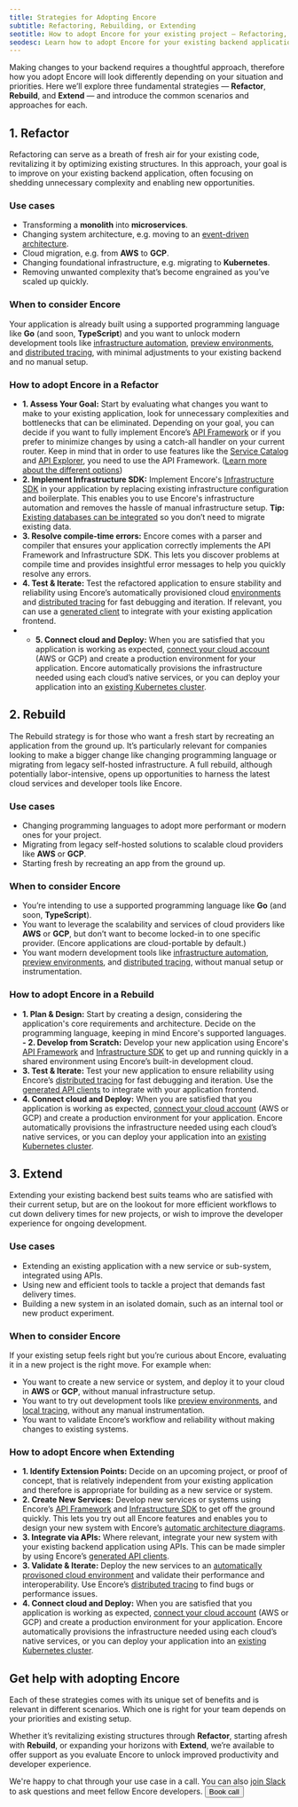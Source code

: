 ```yaml
---
title: Strategies for Adopting Encore
subtitle: Refactoring, Rebuilding, or Extending
seotitle: How to adopt Encore for your existing project – Refactoring, Rebuilding, or Extending
seodesc: Learn how to adopt Encore for your existing backend application using different strategies depending on your situation and priorities.
---
```


Making changes to your backend requires a thoughtful approach, therefore how you adopt Encore will look differently depending on your situation and priorities. Here we’ll explore three fundamental strategies — **Refactor**, **Rebuild**, and **Extend** — and introduce the common scenarios and approaches for each.

## 1. Refactor
Refactoring can serve as a breath of fresh air for your existing code, revitalizing it by optimizing existing structures. In this approach, your goal is to improve on your existing backend application, often focusing on shedding unnecessary complexity and enabling new opportunities.

### Use cases
- Transforming a **monolith** into **microservices**.
- Changing system architecture, e.g. moving to an [event-driven architecture](/blog/event-driven-architecture).
- Cloud migration, e.g. from **AWS** to **GCP**.
- Changing foundational infrastructure, e.g. migrating to **Kubernetes**.
- Removing unwanted complexity that’s become engrained as you’ve scaled up quickly.

### When to consider Encore
Your application is already built using a supported programming language like **Go** (and soon, **TypeScript**) and you want to unlock modern development tools like [infrastructure automation](/docs/deploy/infra), [preview environments](/docs/deploy/preview-environments), and [distributed tracing](/docs/observability/tracing), with minimal adjustments to your existing backend and no manual setup.

### How to adopt Encore in a Refactor
- **1. Assess Your Goal:** Start by evaluating what changes you want to make to your existing application, look for unnecessary complexities and bottlenecks that can be eliminated. Depending on your goal, you can decide if you want to fully implement Encore’s [API Framework](/docs/primitives/services-and-apis) or if you prefer to minimize changes by using a catch-all handler on your current router. Keep in mind that in order to use features like the [Service Catalog](/docs/develop/api-docs) and [API Explorer](/docs/observability/dev-dash), you need to use the API Framework. ([Learn more about the different options](https://encore.dev/docs/how-to/migrate-to-encore))
- **2. Implement Infrastructure SDK:** Implement Encore's [Infrastructure SDK](/docs/primitives) in your application by replacing existing infrastructure configuration and boilerplate. This enables you to use Encore's infrastructure automation and removes the hassle of manual infrastructure setup. **Tip:** [Existing databases can be integrated](/docs/how-to/connect-existing-db) so you don’t need to migrate existing data.
- **3. Resolve compile-time errors:** Encore comes with a parser and compiler that ensures your application correctly implements the API Framework and Infrastructure SDK. This lets you discover problems at compile time and provides insightful error messages to help you quickly resolve any errors.
- **4. Test & Iterate:** Test the refactored application to ensure stability and reliability using Encore’s automatically provisioned cloud [environments](/docs/deploy/environments) and [distributed tracing](/docs/observability/tracing) for fast debugging and iteration. If relevant, you can use a [generated client](/docs/develop/client-generation) to integrate with your existing application frontend.
- - **5. Connect cloud and Deploy:** When you are satisfied that you application is working as expected, [connect your cloud account](/docs/deploy/own-cloud) (AWS or GCP) and create a production environment for your application. Encore automatically provisions the infrastructure needed using each cloud’s native services, or you can deploy your application into an [existing Kubernetes cluster](/docs/how-to/import-kubernetes-cluster).

## 2. Rebuild
The Rebuild strategy is for those who want a fresh start by recreating an application from the ground up. It’s particularly relevant for companies looking to make a bigger change like changing programming language or migrating from legacy self-hosted infrastructure. A full rebuild, although potentially labor-intensive, opens up opportunities to harness the latest cloud services and developer tools like Encore.

### Use cases
- Changing programming languages to adopt more performant or modern ones for your project.
- Migrating from legacy self-hosted solutions to scalable cloud providers like **AWS** or **GCP**.
- Starting fresh by recreating an app from the ground up.

### When to consider Encore
- You’re intending to use a supported programming language like **Go** (and soon, **TypeScript**).
- You want to leverage the scalability and services of cloud providers like **AWS** or **GCP**, but don’t want to become locked-in to one specific provider. (Encore applications are cloud-portable by default.)
- You want modern development tools like [infrastructure automation](/docs/deploy/infra), [preview environments](/docs/deploy/preview-environments), and [distributed tracing](/docs/observability/tracing), without manual setup or instrumentation.

### How to adopt Encore in a Rebuild
- **1. Plan & Design:** Start by creating a design, considering the application's core requirements and architecture. Decide on the programming language, keeping in mind Encore's supported languages.
**- 2. Develop from Scratch:** Develop your new application using Encore's [API Framework](/docs/primitives/services-and-apis) and [Infrastructure SDK](/docs/primitives) to get up and running quickly in a shared environment using Encore’s built-in development cloud.
- **3. Test & Iterate:** Test your new application to ensure reliability using Encore’s [distributed tracing](/docs/observability/tracing) for fast debugging and iteration. Use the [generated API clients](/docs/develop/client-generation) to integrate with your application frontend.
- **4. Connect cloud and Deploy:** When you are satisfied that you application is working as expected, [connect your cloud account](/docs/deploy/own-cloud) (AWS or GCP) and create a production environment for your application. Encore automatically provisions the infrastructure needed using each cloud’s native services, or you can deploy your application into an [existing Kubernetes cluster](/docs/how-to/import-kubernetes-cluster).

## 3. Extend
Extending your existing backend best suits teams who are satisfied with their current setup, but are on the lookout for more efficient workflows to cut down delivery times for new projects, or wish to improve the developer experience for ongoing development.

### Use cases
- Extending an existing application with a new service or sub-system, integrated using APIs.
- Using new and efficient tools to tackle a project that demands fast delivery times.
- Building a new system in an isolated domain, such as an internal tool or new product experiment.

### When to consider Encore
If your existing setup feels right but you’re curious about Encore, evaluating it in a new project is the right move.
For example when:
- You want to create a new service or system, and deploy it to your cloud in **AWS** or **GCP**, without manual infrastructure setup.
- You want to try out development tools like [preview environments](/docs/deploy/preview-environments), and [local tracing](/docs/observability/dev-dash), without any manual instrumentation.
- You want to validate Encore’s workflow and reliability without making changes to existing systems.

### How to adopt Encore when Extending
- **1. Identify Extension Points:** Decide on an upcoming project, or proof of concept, that is relatively independent from your existing application and therefore is appropriate for building as a new service or system.
- **2. Create New Services:** Develop new services or systems using Encore’s [API Framework](/docs/primitives/services-and-apis) and [Infrastructure SDK](/docs/primitives) to get off the ground quickly. This lets you try out all Encore features and enables you to design your new system with Encore’s [automatic architecture diagrams](/docs/observability/encore-flow).
- **3. Integrate via APIs:**  Where relevant, integrate your new system with your existing backend application using APIs. This can be made simpler by using Encore’s [generated API clients](/docs/develop/client-generation).
- **3. Validate & Iterate:** Deploy the new services to an [automatically provisoned cloud environment](/docs/deploy/infra) and validate their performance and interoperability. Use Encore’s [distributed tracing](/docs/observability/tracing) to find bugs or performance issues.
- **4. Connect cloud and Deploy:** When you are satisfied that you application is working as expected, [connect your cloud account](/docs/deploy/own-cloud) (AWS or GCP) and create a production environment for your application. Encore automatically provisions the infrastructure needed using each cloud’s native services, or you can deploy your application into an [existing Kubernetes cluster](/docs/how-to/import-kubernetes-cluster).


## Get help with adopting Encore
Each of these strategies comes with its unique set of benefits and is relevant in different scenarios. Which one is right for your team depends on your priorities and existing setup. 

Whether it’s revitalizing existing structures through **Refactor**, starting afresh with **Rebuild**, or expanding your horizons with **Extend**, we’re available to offer support as you evaluate Encore to unlock improved productivity and developer experience.

We're happy to chat through your use case in a call. You can also [join Slack](https://encore.dev/slack) to ask questions and meet fellow Encore developers.
<a href="/book">
    <Button className="mt-4" kind="primary" section="white">Book call</Button>
</a>